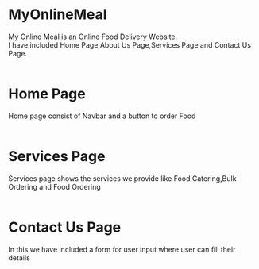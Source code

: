 # MyOnlineMeal
My Online Meal is an Online Food Delivery Website.<br>
I have included Home Page,About Us Page,Services Page and Contact Us Page.<br><br>
# Home Page 
Home page consist of Navbar and a button to order Food<br><br>
# Services Page
Services page shows the services we provide like Food Catering,Bulk Ordering and Food Ordering<br><br>
# Contact Us Page
In this we have included a form for user input where user can fill their details

